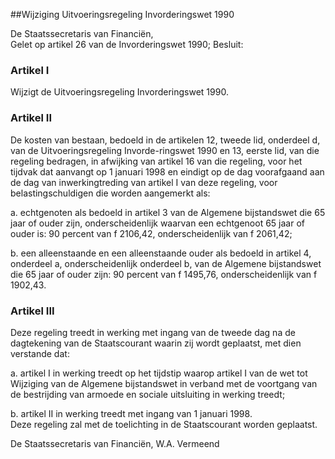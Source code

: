 <meta http-equiv='Content-Type' content='text/html; charset=utf-8' />

##Wijziging Uitvoeringsregeling Invorderingswet 1990

De Staatssecretaris van Financiën,  
Gelet op artikel 26 van de Invorderingswet 1990;
Besluit:     

### Artikel  I  

Wijzigt de Uitvoeringsregeling Invorderingswet 1990. 

### Artikel  II  

De kosten van bestaan, bedoeld in de artikelen 12, tweede lid, onderdeel d, van de Uitvoeringsregeling Invorde-ringswet 1990 en 13, eerste lid, van die regeling bedragen, in afwijking van artikel 16 van die regeling, voor het tijdvak dat aanvangt op 1 januari 1998 en eindigt op de dag voorafgaand aan de dag van inwerkingtreding van artikel I van deze regeling, voor belastingschuldigen die worden aangemerkt als: 

a.  echtgenoten als bedoeld in artikel 3 van de Algemene bijstandswet die 65 jaar of ouder zijn, onderscheidenlijk waarvan een echtgenoot 65 jaar of ouder is: 90 percent van f 2106,42, onderscheidenlijk van f 2061,42; 

b.  een alleenstaande en een alleenstaande ouder als bedoeld in artikel 4, onderdeel a, onderscheidenlijk onderdeel b, van de Algemene bijstandswet die 65 jaar of ouder zijn: 90 percent van f 1495,76, onderscheidenlijk van f 1902,43.   

### Artikel  III  

Deze regeling treedt in werking met ingang van de tweede dag na de dagtekening van de Staatscourant waarin zij wordt geplaatst, met dien verstande dat: 

a.  artikel I in werking treedt op het tijdstip waarop artikel I van de wet tot Wijziging van de Algemene bijstandswet in verband met de voortgang van de bestrijding van armoede en sociale uitsluiting in werking treedt; 

b. artikel II in werking treedt met ingang van 1 januari 1998.  
Deze regeling zal met de toelichting in de Staatscourant worden geplaatst.   

De 
Staatssecretaris van Financiën, 
W.A. Vermeend      
